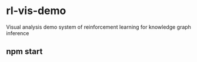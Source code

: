 # rl-vis-demo

Visual analysis demo system of reinforcement learning for knowledge graph inference

## npm start


